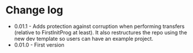 # Change log
- 0.01.1 - Adds protection against corruption when performing transfers (relative to FirstInitProg at least). It also restructures the repo using the new dev template so users can have an example project.
- 0.01.0 - First version